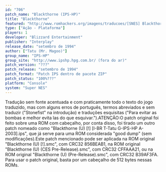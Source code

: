 ```yaml
---
id: "706"
patch_name: "Blackthorne (IPS-HP)"
title: "Blackthorne"
featured: "http://www.romhackers.org/imagens/traducoes/[SNES] Blackthorne - IPS-HP - 1.png"
type: ["Ação - Plataforma"]
players: 1
developer: "Blizzard Entertainment"
publisher: "Interplay"
release_date: "setembro de 1994"
author: ["Tatu (Mr. Magoo)"]
group_name: "IPS-HP"
group_site: "http://www.ipshp.hpg.com.br/ (fora do ar)"
patch_version: "???"
patch_release: "setembro de 1994"
patch_format: "Patch IPS dentro de pacote ZIP"
patch_status: "100%???"
platform: "Console"
system: "Super NES"
---
```


Tradução sem fonte acentuada e com praticamente todo o texto do jogo traduzido, mas com alguns erros de português, termos abreviados e sem traduzir ("Stonefist" na introdução) e traduções esquisitas ("Para evitar as bombas e melhor evita las do que esquivar.").ATENÇÃO:O patch original foi feito sobre uma ROM com cabeçalho, por conta disso, foi tirado um outro patch nomeado como "Blackthorne (U) [!] [I-BR T-Tatu G-IPS-HP A-2003].ips", que já serve para uma ROM considerada "good dump" (sem modificações).Este patch mencionado pode ser aplicada na ROM original "Blackthorne (U) [!].smc", com CRC32 856BEAB1, na ROM original "Blackthorne (U) (CES Pre-Release).smc", com CRC32 CFFAAA21, ou na ROM original "Blackthorne (U) (Pre-Release).smc", com CRC32 B39AF3FA. Para usar o patch original, basta por um cabeçalho de 512 bytes nessas ROMs.
